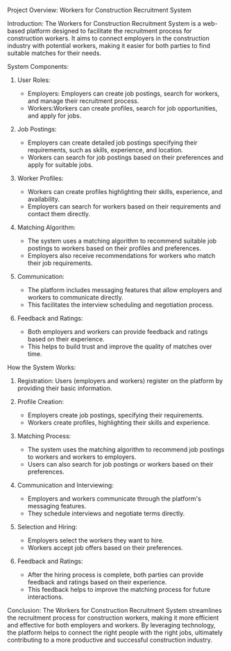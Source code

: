 Project Overview: Workers for Construction Recruitment System

Introduction:
The Workers for Construction Recruitment System is a web-based platform designed to facilitate the recruitment process for construction workers. It aims to connect employers in the construction industry with potential workers, making it easier for both parties to find suitable matches for their needs.

System Components:

1. User Roles:
   - Employers: Employers can create job postings, search for workers, and manage their recruitment process.
   - Workers:Workers can create profiles, search for job opportunities, and apply for jobs.

2. Job Postings:
   - Employers can create detailed job postings specifying their requirements, such as skills, experience, and location.
   - Workers can search for job postings based on their preferences and apply for suitable jobs.

3. Worker Profiles:
   - Workers can create profiles highlighting their skills, experience, and availability.
   - Employers can search for workers based on their requirements and contact them directly.

4. Matching Algorithm:
   - The system uses a matching algorithm to recommend suitable job postings to workers based on their profiles and preferences.
   - Employers also receive recommendations for workers who match their job requirements.

5. Communication:
   - The platform includes messaging features that allow employers and workers to communicate directly.
   - This facilitates the interview scheduling and negotiation process.

6. Feedback and Ratings:
   - Both employers and workers can provide feedback and ratings based on their experience.
   - This helps to build trust and improve the quality of matches over time.

How the System Works:

1. Registration: Users (employers and workers) register on the platform by providing their basic information.

2. Profile Creation:
   - Employers create job postings, specifying their requirements.
   - Workers create profiles, highlighting their skills and experience.

3. Matching Process:
   - The system uses the matching algorithm to recommend job postings to workers and workers to employers.
   - Users can also search for job postings or workers based on their preferences.

4. Communication and Interviewing:
   - Employers and workers communicate through the platform's messaging features.
   - They schedule interviews and negotiate terms directly.

5. Selection and Hiring:
   - Employers select the workers they want to hire.
   - Workers accept job offers based on their preferences.

6. Feedback and Ratings:
   - After the hiring process is complete, both parties can provide feedback and ratings based on their experience.
   - This feedback helps to improve the matching process for future interactions.

Conclusion:
The Workers for Construction Recruitment System streamlines the recruitment process for construction workers, making it more efficient and effective for both employers and workers. By leveraging technology, the platform helps to connect the right people with the right jobs, ultimately contributing to a more productive and successful construction industry.
